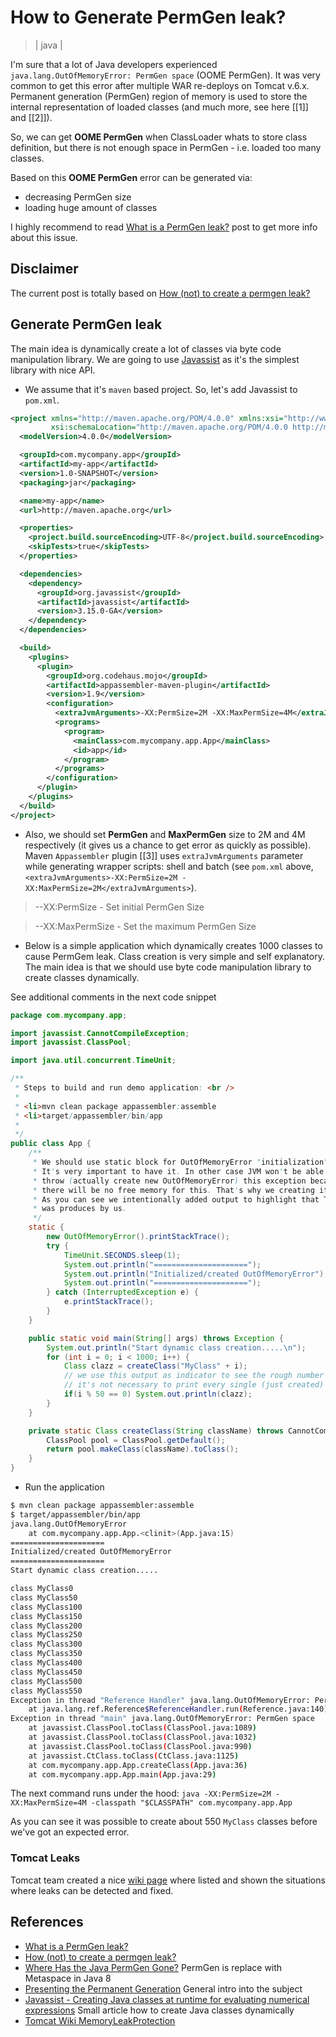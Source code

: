 # How to Generate PermGen leak?
> | java |

I'm sure that a lot of Java developers experienced `java.lang.OutOfMemoryError: PermGen space` (OOME PermGen). It was very common to get this error after multiple WAR re-deploys on Tomcat v.6.x. Permanent generation (PermGen) region of memory is used to store the internal representation of loaded classes (and much more, see here [[1]] and [[2]]).

So, we can get **OOME PermGen** when ClassLoader whats to store class definition, but there is not enough space in PermGen - i.e. loaded too many classes. 

Based on this **OOME PermGen** error can be generated via:

- decreasing PermGen size
- loading huge amount of classes

I highly recommend to read [What is a PermGen leak?](https://plumbr.eu/blog/what-is-a-permgen-leak) post to get more info about this issue.

## Disclaimer

The current post is totally based on [How (not) to create a permgen leak?](https://plumbr.eu/blog/how-not-to-create-a-permgen-leak)

## Generate PermGen leak

The main idea is dynamically create a lot of classes via byte code manipulation library. We are going to use [Javassist](http://www.csg.ci.i.u-tokyo.ac.jp/~chiba/javassist/) as it's the simplest library with nice API.

- We assume that it's `maven` based project. So, let's add Javassist to `pom.xml`.

```xml
<project xmlns="http://maven.apache.org/POM/4.0.0" xmlns:xsi="http://www.w3.org/2001/XMLSchema-instance"
         xsi:schemaLocation="http://maven.apache.org/POM/4.0.0 http://maven.apache.org/xsd/maven-4.0.0.xsd">
  <modelVersion>4.0.0</modelVersion>

  <groupId>com.mycompany.app</groupId>
  <artifactId>my-app</artifactId>
  <version>1.0-SNAPSHOT</version>
  <packaging>jar</packaging>

  <name>my-app</name>
  <url>http://maven.apache.org</url>

  <properties>
    <project.build.sourceEncoding>UTF-8</project.build.sourceEncoding>
    <skipTests>true</skipTests>
  </properties>

  <dependencies>
    <dependency>
      <groupId>org.javassist</groupId>
      <artifactId>javassist</artifactId>
      <version>3.15.0-GA</version>
    </dependency>
  </dependencies>

  <build>
    <plugins>
      <plugin>
        <groupId>org.codehaus.mojo</groupId>
        <artifactId>appassembler-maven-plugin</artifactId>
        <version>1.9</version>
        <configuration>
          <extraJvmArguments>-XX:PermSize=2M -XX:MaxPermSize=4M</extraJvmArguments>
          <programs>
            <program>
              <mainClass>com.mycompany.app.App</mainClass>
              <id>app</id>
            </program>
          </programs>
        </configuration>
      </plugin>
    </plugins>
  </build>
</project>
```

- Also, we should set **PermGen** and **MaxPermGen** size to 2M and 4M respectively (it gives us a chance to get error as quickly as possible). Maven `Appassembler` plugin [[3]] uses `extraJvmArguments` parameter while generating wrapper scripts: shell and batch (see `pom.xml` above, `<extraJvmArguments>-XX:PermSize=2M -XX:MaxPermSize=2M</extraJvmArguments>`).

> --XX:PermSize<size> - Set initial PermGen Size

> --XX:MaxPermSize<size> - Set the maximum PermGen Size

- Below is a simple application which dynamically creates 1000 classes to cause PermGem leak. Class creation is very simple and self explanatory. The main idea is that we should use byte code manipulation library to create classes dynamically.

See additional comments in the next code snippet

```java
package com.mycompany.app;

import javassist.CannotCompileException;
import javassist.ClassPool;

import java.util.concurrent.TimeUnit;

/**
 * Steps to build and run demo application: <br />
 *
 * <li>mvn clean package appassembler:assemble
 * <li>target/appassembler/bin/app
 *
 */
public class App {
    /**
     * We should use static block for OutOfMemoryError "initialization"
     * It's very important to have it. In other case JVM won't be able to
     * throw (actually create new OutOfMemoryError) this exception because
     * there will be no free memory for this. That's why we creating it beforehand.
     * As you can see we intentionally added output to highlight that THIS error
     * was produces by us.
     */
    static {
        new OutOfMemoryError().printStackTrace();
        try {
            TimeUnit.SECONDS.sleep(1);
            System.out.println("=====================");
            System.out.println("Initialized/created OutOfMemoryError");
            System.out.println("=====================");
        } catch (InterruptedException e) {
            e.printStackTrace();
        }
    }

    public static void main(String[] args) throws Exception {
        System.out.println("Start dynamic class creation.....\n");
        for (int i = 0; i < 1000; i++) {
            Class clazz = createClass("MyClass" + i);
            // we use this output as indicator to see the rough number of created classes
            // it's not necessary to print every single (just created) class
            if(i % 50 == 0) System.out.println(clazz);
        }
    }

    private static Class createClass(String className) throws CannotCompileException {
        ClassPool pool = ClassPool.getDefault();
        return pool.makeClass(className).toClass();
    }
}
```

- Run the application

```bash
$ mvn clean package appassembler:assemble
$ target/appassembler/bin/app
java.lang.OutOfMemoryError
	at com.mycompany.app.App.<clinit>(App.java:15)
=====================
Initialized/created OutOfMemoryError
=====================
Start dynamic class creation.....

class MyClass0
class MyClass50
class MyClass100
class MyClass150
class MyClass200
class MyClass250
class MyClass300
class MyClass350
class MyClass400
class MyClass450
class MyClass500
class MyClass550
Exception in thread "Reference Handler" java.lang.OutOfMemoryError: PermGen space
	at java.lang.ref.Reference$ReferenceHandler.run(Reference.java:140)
Exception in thread "main" java.lang.OutOfMemoryError: PermGen space
	at javassist.ClassPool.toClass(ClassPool.java:1089)
	at javassist.ClassPool.toClass(ClassPool.java:1032)
	at javassist.ClassPool.toClass(ClassPool.java:990)
	at javassist.CtClass.toClass(CtClass.java:1125)
	at com.mycompany.app.App.createClass(App.java:36)
	at com.mycompany.app.App.main(App.java:29)
```

The next command runs under the hood:
`java -XX:PermSize=2M -XX:MaxPermSize=4M -classpath "$CLASSPATH" com.mycompany.app.App`

As you can see it was possible to create about 550 `MyClass` classes before we've got an expected error.

### Tomcat Leaks

Tomcat team created a nice [wiki page](http://wiki.apache.org/tomcat/MemoryLeakProtection) where listed and shown the situations where leaks can be detected and fixed.

## References

- [What is a PermGen leak?](https://plumbr.eu/blog/what-is-a-permgen-leak)
- [How (not) to create a permgen leak?](https://blogs.oracle.com/jonthecollector/entry/)
- [Where Has the Java PermGen Gone?](http://www.infoq.com/articles/Java-PERMGEN-Removed) PermGen is replace with Metaspace in Java 8
- [Presenting the Permanent Generation](https://blogs.oracle.com/jonthecollector/presenting-the-permanent-generation) General intro into the subject
- [Javassist - Creating Java classes at runtime for evaluating numerical expressions](http://www.javaranch.com/journal/200711/creating_java_classes_runtime_expression_evaluation.html) Small article how to create Java classes dynamically
- [Tomcat Wiki MemoryLeakProtection](http://wiki.apache.org/tomcat/MemoryLeakProtection)
